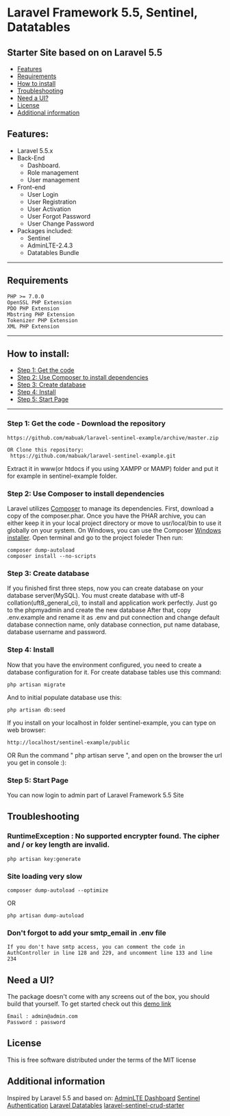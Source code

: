 # Laravel Framework 5.5, Sentinel, Datatables
## Starter Site based on on Laravel 5.5
* [Features](#feature1)
* [Requirements](#feature2)
* [How to install](#feature3)
* [Troubleshooting](#feature5)
* [Need a UI?](#feature6)
* [License](#feature7)
* [Additional information](#feature8)

<a name="feature1"></a>
## Features:
* Laravel 5.5.x
* Back-End
    * Dashboard.
    * Role management
    * User management
* Front-end
    * User Login
    * User Registration
    * User Activation
    * User Forgot Password
    * User Change Password
* Packages included:
	* Sentinel
	* AdminLTE-2.4.3
	* Datatables Bundle
-----
<a name="feature2"></a>
## Requirements

	PHP >= 7.0.0
	OpenSSL PHP Extension
	PDO PHP Extension
	Mbstring PHP Extension
	Tokenizer PHP Extension
	XML PHP Extension
-----
<a name="feature3"></a>
## How to install:

* [Step 1: Get the code](#step1)
* [Step 2: Use Composer to install dependencies](#step2)
* [Step 3: Create database](#step3)
* [Step 4: Install](#step4)
* [Step 5: Start Page](#step5)
-----
<a name="step1"></a>
### Step 1: Get the code - Download the repository

	https://github.com/mabuak/laravel-sentinel-example/archive/master.zip 
    
    OR Clone this repository:
     https://github.com/mabuak/laravel-sentinel-example.git

Extract it in www(or htdocs if you using XAMPP or MAMP) folder and put it for example in sentinel-example folder.

<a name="step2"></a>
### Step 2: Use Composer to install dependencies

Laravel utilizes [Composer](http://getcomposer.org/) to manage its dependencies. First, download a copy of the composer.phar.
Once you have the PHAR archive, you can either keep it in your local project directory or move to
usr/local/bin to use it globally on your system.
On Windows, you can use the Composer [Windows installer](https://getcomposer.org/Composer-Setup.exe).
Open terminal and go to the project foleder
Then run:

    composer dump-autoload
    composer install --no-scripts

<a name="step3"></a>
### Step 3: Create database

If you finished first three steps, now you can create database on your database server(MySQL). You must create database
with utf-8 collation(uft8_general_ci), to install and application work perfectly.
Just go to the phpmyadmin and create the new database
After that, copy .env.example and rename it as .env and put connection and change default database connection name, only database connection, put name database, database username and password.

<a name="step4"></a>
### Step 4: Install

Now that you have the environment configured, you need to create a database configuration for it. For create database tables use this command:

    php artisan migrate

And to initial populate database use this:

    php artisan db:seed

If you install on your localhost in folder sentinel-example, you can type on web browser:

	http://localhost/sentinel-example/public

OR Run the command " php artisan serve ", and open on the browser the url you get in console :):

<a name="step5"></a>
### Step 5: Start Page

You can now login to admin part of Laravel Framework 5.5  Site
    
<a name="feature5"></a>
## Troubleshooting

### RuntimeException : No supported encrypter found. The cipher and / or key length are invalid.

    php artisan key:generate

### Site loading very slow

	composer dump-autoload --optimize
OR

    php artisan dump-autoload

### Don't forgot to add your smtp_email in .env file
    
    If you don't have smtp access, you can comment the code in AuthController in line 128 and 229, and uncomment line 133 and line 234

<a name="feature6"></a>
## Need a UI?

The package doesn't come with any screens out of the box, you should build that yourself. 
To get started check out this [demo link](https://sentinel.dhanhost.com) 

    Email : admin@admin.com
    Password : password
    
<a name="feature7"></a>
## License

This is free software distributed under the terms of the MIT license

<a name="feature8"></a>
## Additional information

Inspired by Laravel 5.5 and based on:
[AdminLTE Dashboard](https://github.com/almasaeed2010/AdminLTE)
[Sentinel Authentication](https://cartalyst.com/manual/sentinel/2.0)
[Laravel Datatables](https://github.com/yajra/laravel-datatables)
[laravel-sentinel-crud-starter](https://github.com/roladn/laravel-sentinel-crud-starter)

